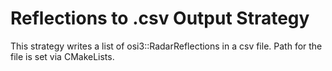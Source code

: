 # Reflections to .csv Output Strategy

This strategy writes a list of osi3::RadarReflections in a csv file.
Path for the file is set via CMakeLists.